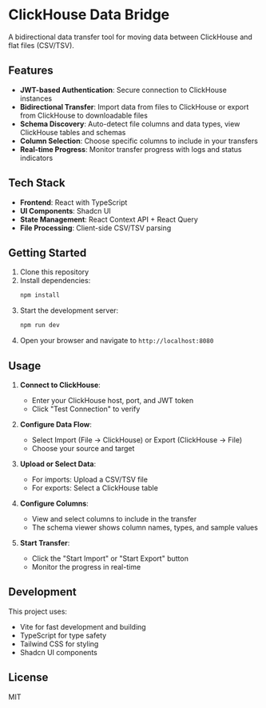 
# ClickHouse Data Bridge

A bidirectional data transfer tool for moving data between ClickHouse and flat files (CSV/TSV).

## Features

- **JWT-based Authentication**: Secure connection to ClickHouse instances
- **Bidirectional Transfer**: Import data from files to ClickHouse or export from ClickHouse to downloadable files
- **Schema Discovery**: Auto-detect file columns and data types, view ClickHouse tables and schemas
- **Column Selection**: Choose specific columns to include in your transfers
- **Real-time Progress**: Monitor transfer progress with logs and status indicators

## Tech Stack

- **Frontend**: React with TypeScript
- **UI Components**: Shadcn UI
- **State Management**: React Context API + React Query
- **File Processing**: Client-side CSV/TSV parsing

## Getting Started

1. Clone this repository
2. Install dependencies:
   ```bash
   npm install
   ```
3. Start the development server:
   ```bash
   npm run dev
   ```
4. Open your browser and navigate to `http://localhost:8080`

## Usage

1. **Connect to ClickHouse**:
   - Enter your ClickHouse host, port, and JWT token
   - Click "Test Connection" to verify

2. **Configure Data Flow**:
   - Select Import (File → ClickHouse) or Export (ClickHouse → File)
   - Choose your source and target

3. **Upload or Select Data**:
   - For imports: Upload a CSV/TSV file
   - For exports: Select a ClickHouse table

4. **Configure Columns**:
   - View and select columns to include in the transfer
   - The schema viewer shows column names, types, and sample values

5. **Start Transfer**:
   - Click the "Start Import" or "Start Export" button
   - Monitor the progress in real-time

## Development

This project uses:
- Vite for fast development and building
- TypeScript for type safety
- Tailwind CSS for styling
- Shadcn UI components

## License

MIT
